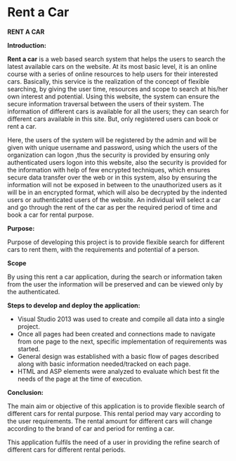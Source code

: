 # Rent a Car
**RENT A CAR**



**Introduction:**

**Rent a car** is a web based search system that helps the users to search the latest available cars on the website. At its most basic level, it is an online course with a series of online resources to help users for their interested cars. Basically, this service is the realization of the concept of flexible searching, by giving the user time, resources and scope to search at his/her own interest and potential. Using this website, the system can ensure the secure information traversal between the users of their system. The information of different cars is available for all the users; they can search for different cars available in this site. But, only registered users can book or rent a car.

Here, the users of the system will be registered by the admin and will be given with unique username and password, using which the users of the organization can logon ,thus the security is provided by ensuring only authenticated users logon into this website, also the security is provided for the information with help of few encrypted techniques, which ensures secure data  transfer over the web or in this system, also by ensuring the information will not be exposed in between to the unauthorized users as it will be in an encrypted format, which will also be decrypted by the indented users or authenticated users of the website. An individual will select a car and go through the rent of the car as per the required period of time and book a car for rental purpose.

**Purpose:**

Purpose of developing this project is to provide flexible search for different cars to rent them, with the requirements and potential of a person.

**Scope**

By using this rent a car application, during the search or information taken from the user the information will be preserved and can be viewed only by the authenticated.

**Steps to develop and deploy the application:**

- Visual Studio 2013 was used to create and compile all data into a single project.
- Once all pages had been created and connections made to navigate from one page to the next, specific implementation of requirements was started.
- General design was established with a basic flow of pages described along with basic information needed/tracked on each page.
- HTML and ASP elements were analyzed to evaluate which best fit the needs of the page at the time of execution.



**Conclusion:**

The main aim or objective of this application is to provide flexible search of different cars for rental purpose. This rental period may vary according to the user requirements. The rental amount for different cars will change according to the brand of car and period for renting a car.

This application fulfils the need of a user in providing the refine search of different cars for different rental periods.
